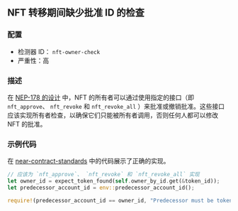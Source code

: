 ## NFT 转移期间缺少批准 ID 的检查

### 配置

* 检测器 ID： `nft-owner-check`
* 严重性：高

### 描述

在 [NEP-178 的设计](https://github.com/near/NEPs/blob/master/neps/nep-0178.md) 中，NFT 的所有者可以通过使用指定的接口（即 `nft_approve`、 `nft_revoke` 和 `nft_revoke_all` ）来批准或撤销批准。这些接口应该实现所有者检查，以确保它们只能被所有者调用，否则任何人都可以修改 NFT 的批准。

### 示例代码

在 [near-contract-standards](https://github.com/near/near-sdk-rs/blob/a903f8c44a7be363d960838d92afdb22d1ce8b87/near-contract-standards/src/non_fungible_token/approval/approval_impl.rs) 中的代码展示了正确的实现。

```rust
// 应该为 `nft_approve`、 `nft_revoke` 和 `nft_revoke_all` 实现
let owner_id = expect_token_found(self.owner_by_id.get(&token_id));
let predecessor_account_id = env::predecessor_account_id();

require!(predecessor_account_id == owner_id, "Predecessor must be token owner.");
```